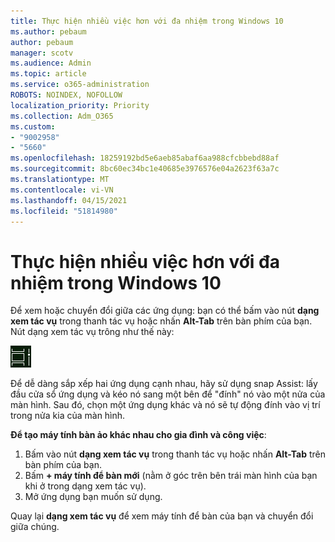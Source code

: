 ```yaml
---
title: Thực hiện nhiều việc hơn với đa nhiệm trong Windows 10
ms.author: pebaum
author: pebaum
manager: scotv
ms.audience: Admin
ms.topic: article
ms.service: o365-administration
ROBOTS: NOINDEX, NOFOLLOW
localization_priority: Priority
ms.collection: Adm_O365
ms.custom:
- "9002958"
- "5660"
ms.openlocfilehash: 18259192bd5e6aeb85abaf6aa988cfcbbebd88af
ms.sourcegitcommit: 8bc60ec34bc1e40685e3976576e04a2623f63a7c
ms.translationtype: MT
ms.contentlocale: vi-VN
ms.lasthandoff: 04/15/2021
ms.locfileid: "51814980"
---
```

# <a name="do-more-with-multitasking-in-windows-10"></a>Thực hiện nhiều việc hơn với đa nhiệm trong Windows 10

Để xem hoặc chuyển đổi giữa các ứng dụng: bạn có thể bấm vào nút **dạng xem tác vụ** trong thanh tác vụ hoặc nhấn **Alt-Tab** trên bàn phím của bạn. Nút dạng xem tác vụ trông như thế này:

![Nút dạng xem tác vụ](media/task-view.png)

Để dễ dàng sắp xếp hai ứng dụng cạnh nhau, hãy sử dụng snap Assist: lấy đầu cửa sổ ứng dụng và kéo nó sang một bên để "đính" nó vào một nửa của màn hình. Sau đó, chọn một ứng dụng khác và nó sẽ tự động đính vào vị trí trong nửa kia của màn hình.

**Để tạo máy tính bàn ảo khác nhau cho gia đình và công việc**:

1. Bấm vào nút **dạng xem tác vụ** trong thanh tác vụ hoặc nhấn **Alt-Tab** trên bàn phím của bạn.
2. Bấm **+ máy tính để bàn mới** (nằm ở góc trên bên trái màn hình của bạn khi ở trong dạng xem tác vụ).
3. Mở ứng dụng bạn muốn sử dụng. 

Quay lại **dạng xem tác vụ** để xem máy tính để bàn của bạn và chuyển đổi giữa chúng.
